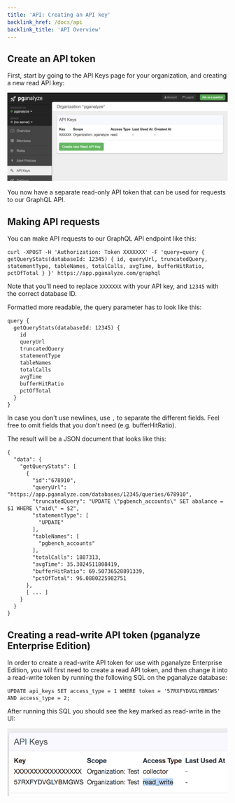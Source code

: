 ```yaml
---
title: 'API: Creating an API key'
backlink_href: /docs/api
backlink_title: 'API Overview'
---
```


## Create an API token

First, start by going to the API Keys page for your organization, and creating a new read API key:

![](api_keys.png)

You now have a separate read-only API token that can be used for requests to our GraphQL API.
## Making API requests

You can make API requests to our GraphQL API endpoint like this:

```
curl -XPOST -H 'Authorization: Token XXXXXXX' -F 'query=query { getQueryStats(databaseId: 12345) { id, queryUrl, truncatedQuery, statementType, tableNames, totalCalls, avgTime, bufferHitRatio, pctOfTotal } }' https://app.pganalyze.com/graphql
```

Note that you'll need to replace `XXXXXXX` with your API key, and `12345` with the correct database ID.

Formatted more readable, the query parameter has to look like this:

```
query {
  getQueryStats(databaseId: 12345) {
    id
    queryUrl
    truncatedQuery
    statementType
    tableNames
    totalCalls
    avgTime
    bufferHitRatio
    pctOfTotal
  }
}
```

In case you don't use newlines, use `,` to separate the different fields. Feel free to omit fields that you don't need (e.g. bufferHitRatio).

The result will be a JSON document that looks like this:

```
{
  "data": {
    "getQueryStats": [
      {
        "id":"678910",
        "queryUrl": "https://app.pganalyze.com/databases/12345/queries/678910",
        "truncatedQuery": "UPDATE \"pgbench_accounts\" SET abalance = $1 WHERE \"aid\" = $2",
        "statementType": [
          "UPDATE"
        ],
        "tableNames": [
          "pgbench_accounts"
        ],
        "totalCalls": 1887313,
        "avgTime": 35.3024511808419,
        "bufferHitRatio": 69.50736528891339,
        "pctOfTotal": 96.0880225982751
      },
      [ ... ]
    }
  }
}
```

## Creating a read-write API token (pganalyze Enterprise Edition)

In order to create a read-write API token for use with pganalyze Enterprise Edition,
you will first need to create a read API token, and then change it into a read-write
token by running the following SQL on the pganalyze database:

```
UPDATE api_keys SET access_type = 1 WHERE token = '57RXFYDVGLYBMGWS' AND access_type = 2;
```

After running this SQL you should see the key marked as read-write in the UI:

![](api_keys_read_write.png)
